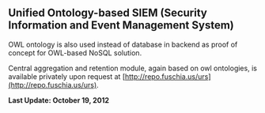 Unified Ontology-based SIEM (Security Information and Event Management System)
---

OWL ontology is also used instead of database in backend as proof of concept for OWL-based NoSQL solution.

Central aggregation and retention module, again based on owl ontologies, is available privately upon request at [http://repo.fuschia.us/urs](http://repo.fuschia.us/urs).

**Last Update: October 19, 2012**